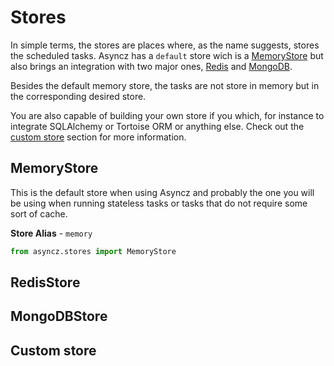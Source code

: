 # Stores

In simple terms, the stores are places where, as the name suggests, stores the scheduled tasks.
Asyncz has a `default` store wich is a [MemoryStore](#memoryStore) but also brings an integration
with two major ones, [Redis](#redisstore) and [MongoDB](#mongostore).

Besides the default memory store, the tasks are not store in memory but in the corresponding desired
store.

You are also capable of building your own store if you which, for instance to integrate SQLAlchemy
or Tortoise ORM or anything else. Check out the [custom store](#custom-store) section for more
information.

## MemoryStore

This is the default store when using Asyncz and probably the one you will be using when running
stateless tasks or tasks that do not require some sort of cache.

**Store Alias** - `memory`

```python
from asyncz.stores import MemoryStore
```

## RedisStore

## MongoDBStore

## Custom store
